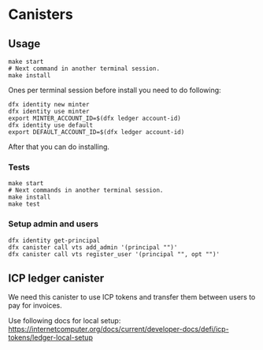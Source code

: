 # Canisters

## Usage

```shell
make start
# Next command in another terminal session.
make install
```

Ones per terminal session before install you need to do following:

```shell
dfx identity new minter
dfx identity use minter
export MINTER_ACCOUNT_ID=$(dfx ledger account-id)
dfx identity use default
export DEFAULT_ACCOUNT_ID=$(dfx ledger account-id)
```

After that you can do installing.

### Tests

```shell
make start
# Next commands in another terminal session.
make install
make test
```

### Setup admin and users

```shell
dfx identity get-principal
dfx canister call vts add_admin '(principal "")'
dfx canister call vts register_user '(principal "", opt "")'
```

## ICP ledger canister

We need this canister to use ICP tokens and transfer them between users to pay for invoices.

Use following docs for local setup: https://internetcomputer.org/docs/current/developer-docs/defi/icp-tokens/ledger-local-setup
